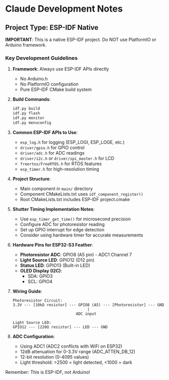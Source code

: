 # Claude Development Notes

## Project Type: ESP-IDF Native

**IMPORTANT**: This is a native ESP-IDF project. Do NOT use PlatformIO or Arduino framework.

### Key Development Guidelines

1. **Framework**: Always use ESP-IDF APIs directly
   - No Arduino.h
   - No PlatformIO configuration
   - Pure ESP-IDF CMake build system

2. **Build Commands**:
   ```bash
   idf.py build
   idf.py flash
   idf.py monitor
   idf.py menuconfig
   ```

3. **Common ESP-IDF APIs to Use**:
   - `esp_log.h` for logging (ESP_LOGI, ESP_LOGE, etc.)
   - `driver/gpio.h` for GPIO control
   - `driver/adc.h` for ADC readings
   - `driver/i2c.h` or `driver/spi_master.h` for LCD
   - `freertos/FreeRTOS.h` for RTOS features
   - `esp_timer.h` for high-resolution timing

4. **Project Structure**:
   - Main component in `main/` directory
   - Component CMakeLists.txt uses `idf_component_register()`
   - Root CMakeLists.txt includes ESP-IDF project.cmake

5. **Shutter Timing Implementation Notes**:
   - Use `esp_timer_get_time()` for microsecond precision
   - Configure ADC for photoresistor reading
   - Set up GPIO interrupt for edge detection
   - Consider using hardware timer for accurate measurements

6. **Hardware Pins for ESP32-S3 Feather**:
   - **Photoresistor ADC**: GPIO8 (A5 pin) - ADC1 Channel 7
   - **Light Source LED**: GPIO12 (D12 pin)
   - **Status LED**: GPIO13 (Built-in LED)
   - **OLED Display (I2C)**:
     - SDA: GPIO3
     - SCL: GPIO4

7. **Wiring Guide**:
   ```
   Photoresistor Circuit:
   3.3V --- [10kΩ resistor] --- GPIO8 (A5) --- [Photoresistor] --- GND
                                    |
                               ADC input
   
   Light Source LED:
   GPIO12 --- [220Ω resistor] --- LED --- GND
   ```

8. **ADC Configuration**:
   - Using ADC1 (ADC2 conflicts with WiFi on ESP32)
   - 12dB attenuation for 0-3.3V range (ADC_ATTEN_DB_12)
   - 12-bit resolution (0-4095 values)
   - Light threshold: >2500 = light detected, <1000 = dark

Remember: This is ESP-IDF, not Arduino!